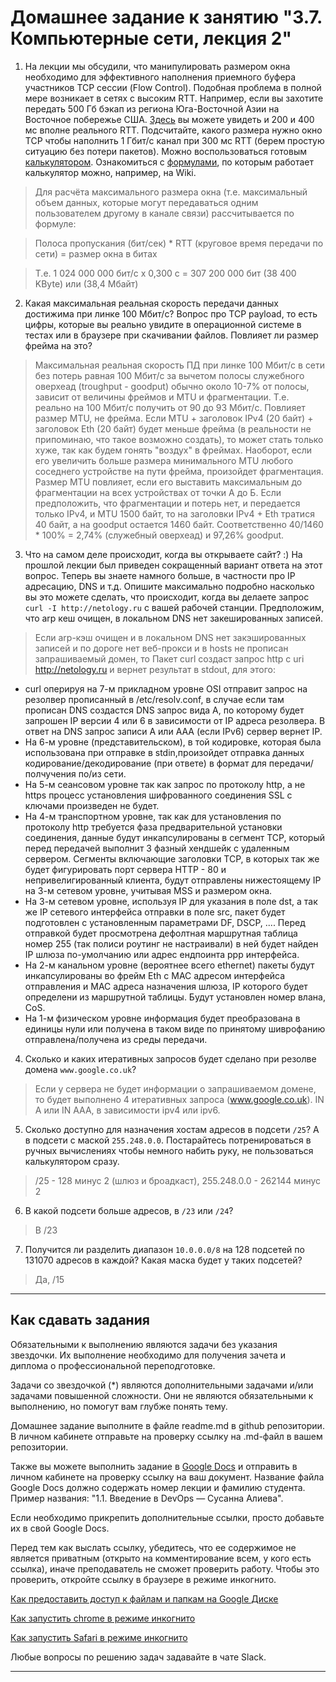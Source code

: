 # Домашнее задание к занятию "3.7. Компьютерные сети, лекция 2"

1. На лекции мы обсудили, что манипулировать размером окна необходимо для эффективного наполнения приемного буфера участников TCP сессии (Flow Control). Подобная проблема в полной мере возникает в сетях с высоким RTT. Например, если вы захотите передать 500 Гб бэкап из региона Юга-Восточной Азии на Восточное побережье США. [Здесь](https://www.cloudping.co/grid) вы можете увидеть и 200 и 400 мс вполне реального RTT. Подсчитайте, какого размера нужно окно TCP чтобы наполнить 1 Гбит/с канал при 300 мс RTT (берем простую ситуацию без потери пакетов). Можно воспользоваться готовым [калькулятором](https://www.switch.ch/network/tools/tcp_throughput/). Ознакомиться с [формулами](https://en.wikipedia.org/wiki/TCP_tuning), по которым работает калькулятор можно, например, на Wiki.



> Для расчёта максимального размера окна (т.е. максимальный объем данных, которые могут передаваться одним пользователем другому в канале связи) рассчитывается по формуле:

> Полоса пропускания (бит/сек) * RTT (круговое время передачи по сети) = размер окна в битах

> Т.е. 1 024 000 000 бит/c х 0,300 с = 307 200 000  бит (38 400  KByte) или (38,4 Мбайт)



2. Какая  максимальная реальная скорость передачи данных достижима при линке 100 Мбит/с? Вопрос про TCP payload, то есть цифры, которые вы реально увидите в операционной системе в тестах или в браузере при скачивании файлов. Повлияет ли размер фрейма на это?

> Максимальная реальная скорость ПД при линке 100 Мбит/c в сети без потерь равная 100 Мбит/c за вычетом полосы служебного оверхеад (troughput - goodput) обычно около 10-7% от полосы, зависит от величины фреймов и MTU и фрагментации. Т.е. реально на 100 Мбит/c получить от 90 до 93 Мбит/c. 
> Повлияет размер MTU, не фрейма. Если MTU + заголовок IPv4 (20 байт) + заголовок Eth (20 байт) будет меньше фрейма (в реальности не припоминаю, что такое возможно создать), то может стать только хуже, так как будем гонять "воздух" в фреймах. Наоборот, если его увеличить больше размера минимального MTU любого соседнего устройстве на пути фрейма, произойдет фрагментация.  Размер MTU повлияет, если его выставить максимальным до фрагментации на всех устройствах от точки А до Б.
> Если предположить, что фрагментации и потерь нет, и передается только IPv4, и MTU 1500 байт, то на заголовки IPv4 + Eth тратися 40 байт, а на goodput остается 1460 байт. Соответственно 40/1460 * 100% = 2,74% (служебный оверхеад) и 97,26% goodput.


3. Что на самом деле происходит, когда вы открываете сайт? :)
На прошлой лекции был приведен сокращенный вариант ответа на этот вопрос. Теперь вы знаете намного больше, в частности про IP адресацию, DNS и т.д.
Опишите максимально подробно насколько вы это можете сделать, что происходит, когда вы делаете запрос `curl -I http://netology.ru` с вашей рабочей станции. Предположим, что arp кеш очищен, в локальном DNS нет закешированных записей.


> Если arp-кэш очищен и в локальном DNS нет закэшированных записей и по дороге нет веб-прокси и в hosts не прописан запрашиваемый домен, то
> Пакет curl создаст запрос http с uri http://netology.ru и вернет результат в stdout, для этого:
* curl оперируя на 7-м прикладном уровне OSI отправит запрос на резолвер прописанный в /etc/resolv.conf, в случае если там прописан DNS создастся DNS запрос вида A, по которому будет запрошен IP версии 4 или 6 в зависимости от IP адреса резолвера. В ответ на DNS запрос записи А или ААА (если IPv6) сервер вернет IP.
* На 6-м уровне (представительском), в той кодировке, которая была использована при отправке в stdin,произойдет отправка данных кодирование/декодирование (при ответе) в формат для передачи/полчучения по/из сети.
* На 5-м сеансовом уровне так как запрос по протоколу http, а не https процесс установления шифрованного соединения SSL с ключами произведен не будет.
* На 4-м транспортном уровне, так как для установления по протоколу http требуется фаза предварительной установки соединения, данные будут инкапсулированы в сегмент TCP, который перед передачей выполнит 3 фазный хендшейк с удаленным сервером. Сегменты включающие заголовки TCP, в которых так же будет фигурировать порт сервера HTTP - 80 и непривелигированный клиента, будут отправлены нижестоящему IP на 3-м сетевом уровне, учитывая MSS и размером окна.
* На 3-м сетевом уровне, используя IP для указания в поле dst, а так же IP сетевого интерфейса отправки в поле src, пакет будет подготовлен с установленным параметрами DF, DSCP, .... Перед отправкой будет просмотрена дефолтная маршрутная таблица номер 255 (так полиси роутинг не настраивали) в ней будет найден IP шлюза по-умолчанию или адрес ендпоинта ppp интерфейса. 
* На 2-м канальном уровне (вероятнее всего ethernet) пакеты будут инкапсулированы во фрейм Eth c МАС адресом интерфейса отправления и МАС адреса назначения шлюза, IP которого будет определени из маршрутной таблицы. Будут установлен номер влана, CoS.
* На 1-м физическом уровне информация будет преобразована в единицы нули или получена в таком виде по принятому шиврофанию отправлена/получена из среды передачи.


4. Сколько и каких итеративных запросов будет сделано при резолве домена `www.google.co.uk`?

> Если у сервера не будет информации о запрашиваемом домене, то будет выполнено 4 итеративных запроса (www.google.co.uk). IN A или IN AAA, в зависимости ipv4 или ipv6.

5. Сколько доступно для назначения хостам адресов в подсети `/25`? А в подсети с маской `255.248.0.0`. Постарайтесь потренироваться в ручных вычислениях чтобы немного набить руку, не пользоваться калькулятором сразу.

> /25 - 128 минус 2 (шлюз и броадкаст), 255.248.0.0 - 262144 минус 2 


6. В какой подсети больше адресов, в `/23` или `/24`?

> В /23

7. Получится ли разделить диапазон `10.0.0.0/8` на 128 подсетей по 131070 адресов в каждой? Какая маска будет у таких подсетей?

> Да, /15

 
 ---

## Как сдавать задания

Обязательными к выполнению являются задачи без указания звездочки. Их выполнение необходимо для получения зачета и диплома о профессиональной переподготовке.

Задачи со звездочкой (*) являются дополнительными задачами и/или задачами повышенной сложности. Они не являются обязательными к выполнению, но помогут вам глубже понять тему.

Домашнее задание выполните в файле readme.md в github репозитории. В личном кабинете отправьте на проверку ссылку на .md-файл в вашем репозитории.

Также вы можете выполнить задание в [Google Docs](https://docs.google.com/document/u/0/?tgif=d) и отправить в личном кабинете на проверку ссылку на ваш документ.
Название файла Google Docs должно содержать номер лекции и фамилию студента. Пример названия: "1.1. Введение в DevOps — Сусанна Алиева".

Если необходимо прикрепить дополнительные ссылки, просто добавьте их в свой Google Docs.

Перед тем как выслать ссылку, убедитесь, что ее содержимое не является приватным (открыто на комментирование всем, у кого есть ссылка), иначе преподаватель не сможет проверить работу. Чтобы это проверить, откройте ссылку в браузере в режиме инкогнито.

[Как предоставить доступ к файлам и папкам на Google Диске](https://support.google.com/docs/answer/2494822?hl=ru&co=GENIE.Platform%3DDesktop)

[Как запустить chrome в режиме инкогнито ](https://support.google.com/chrome/answer/95464?co=GENIE.Platform%3DDesktop&hl=ru)

[Как запустить  Safari в режиме инкогнито ](https://support.apple.com/ru-ru/guide/safari/ibrw1069/mac)

Любые вопросы по решению задач задавайте в чате Slack.

---
